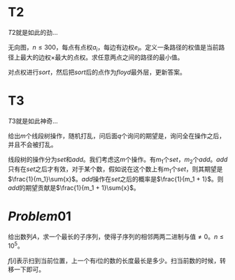 # T2

$T2$就是如此的劲...

无向图，$n \le 300$，每点有点权$a_i$，每边有边权$e_i$。定义一条路径的权值是当前路径上最大的边权$\times$最大的点权。求任意两点之间的路径的最小值。

对点权进行$sort$，然后把$sort$后的点作为$floyd$最外层，更新答案。

# T3

$T3$就是如此神奇...

给出$m$个线段树操作，随机打乱，问后面$q$个询问的期望是，询问全在操作之后，并且不会被打乱。

线段树的操作分为$set$和$add$。我们考虑这$m$个操作。有$m_1$个$set$，$m_2$个$add$。$add$只有在$set$之后才有效，对于某个数，假如说在这个数上有$m_1$个$set$，则其期望是$\frac{1}{m_1}\sum{x}$。$add$操作在$set$之后的概率是$\frac{1}{m_1 + 1}$。则$add$的期望贡献是$\frac{1}{m_1 + 1}\sum{x}$。



# $Problem01$

给出数列$A$，求一个最长的子序列，使得子序列的相邻两两二进制与值$\ne 0$。$n \le 10^5$。

$f[i]$表示扫到当前位置，上一个有$i$位的数的长度最长是多少。扫当前数的时候，转移一下即可。
<!--stackedit_data:
eyJoaXN0b3J5IjpbLTIwMDg1MDA4NTZdfQ==
-->